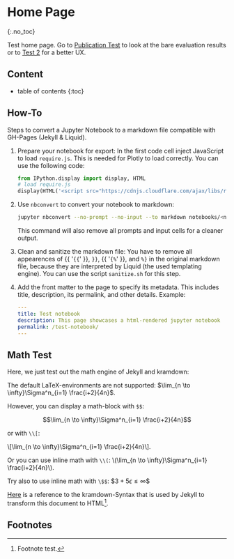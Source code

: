 # Home Page
{:.no_toc}

<script src="https://cdn.mathjax.org/mathjax/latest/MathJax.js?config=TeX-AMS-MML_HTMLorMML" type="text/javascript" ></script>

Test home page.
Go to [Publication Test](./Publication-Test.html) to look at the bare evaluation results or to [Test 2](./notebooks/Test2.html) for a better UX.

## Content

- table of contents
{:toc}

## How-To

Steps to convert a Jupyter Notebook to a markdown file compatible with GH-Pages (Jekyll & Liquid).

1. Prepare your notebook for export:
   In the first code cell inject JavaScript to load `require.js`.
   This is needed for Plotly to load correctly.
   You can use the following code:

   ~~~python
   from IPython.display import display, HTML
   # load require.js
   display(HTML('<script src="https://cdnjs.cloudflare.com/ajax/libs/require.js/2.1.10/require.min.js"></script>'))
   ~~~

2. Use `nbconvert` to convert your notebook to markdown:

   ~~~bash
   jupyter nbconvert --no-prompt --no-input --to markdown notebooks/<notebook>.ipynb
   ~~~

   This command will also remove all prompts and input cells for a cleaner output.

3. Clean and sanitize the markdown file:
   You have to remove all appearences of {{ '`{{`' }}, `}}`, {{ '`{%`' }}, and `%}` in the original markdown file, because they are
   interpreted by Liquid (the used templating engine).
   You can use the script `sanitize.sh` for this step.

4. Add the front matter to the page to specify its metadata.
   This includes title, description, its permalink, and other details.
   Example:

   ~~~yaml
   ---
   title: Test notebook
   description: This page showcases a html-rendered jupyter notebook
   permalink: /test-notebook/
   ---
   ~~~

## Math Test

Here, we just test out the math engine of Jekyll and kramdown:

The default LaTeX-environments are not supported: $\lim_{n \to \infty}\Sigma^n_{i=1} \frac{i+2}{4n}$.

However, you can display a math-block with `$$`:

$$\lim_{n \to \infty}\Sigma^n_{i=1} \frac{i+2}{4n}$$

or with `\\[`:

\\[\lim_{n \to \infty}\Sigma^n_{i=1} \frac{i+2}{4n}\\].

Or you can use inline math with `\\(`: \\(\lim_{n \to \infty}\Sigma^n_{i=1} \frac{i+2}{4n}\\).

Try also to use inline math with `\$$`: \$$3+5\epsilon \leq \infty$$

[Here](https://kramdown.gettalong.org/syntax.html) is a reference to the kramdown-Syntax that is used by Jekyll to transform this document to HTML[^footnote].

## Footnotes

[^footnote]: Footnote test.
